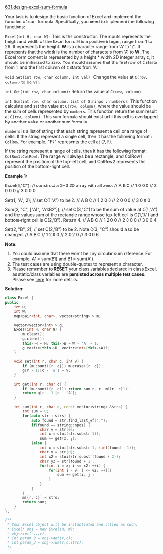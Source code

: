 [631.design-excel-sum-formula](https://leetcode.com/problems/design-excel-sum-formula/)  

Your task is to design the basic function of Excel and implement the function of sum formula. Specifically, you need to implement the following functions:

`Excel(int H, char W):` This is the constructor. The inputs represents the height and width of the Excel form. **H** is a positive integer, range from 1 to 26. It represents the height. **W** is a character range from 'A' to 'Z'. It represents that the width is the number of characters from 'A' to **W**. The Excel form content is represented by a height \* width 2D integer array `C`, it should be initialized to zero. You should assume that the first row of `C` starts from 1, and the first column of `C` starts from 'A'.

  

`void Set(int row, char column, int val):` Change the value at `C(row, column)` to be val.

  

`int Get(int row, char column):` Return the value at `C(row, column)`.

  

`int Sum(int row, char column, List of Strings : numbers):` This function calculate and set the value at `C(row, column)`, where the value should be the sum of cells represented by `numbers`. This function return the sum result at `C(row, column)`. This sum formula should exist until this cell is overlapped by another value or another sum formula.

`numbers` is a list of strings that each string represent a cell or a range of cells. If the string represent a single cell, then it has the following format : `ColRow`. For example, "F7" represents the cell at (7, F).

If the string represent a range of cells, then it has the following format : `ColRow1:ColRow2`. The range will always be a rectangle, and ColRow1 represent the position of the top-left cell, and ColRow2 represents the position of the bottom-right cell.

  

**Example 1:**  

Excel(3,"C"); 
// construct a 3\*3 2D array with all zero.
//   A B C
// 1 0 0 0
// 2 0 0 0
// 3 0 0 0

Set(1, "A", 2);
// set C(1,"A") to be 2.
//   A B C
// 1 2 0 0
// 2 0 0 0
// 3 0 0 0

Sum(3, "C", \["A1", "A1:B2"\]);
// set C(3,"C") to be the sum of value at C(1,"A") and the values sum of the rectangle range whose top-left cell is C(1,"A") and bottom-right cell is C(2,"B"). Return 4. 
//   A B C
// 1 2 0 0
// 2 0 0 0
// 3 0 0 4

Set(2, "B", 2);
// set C(2,"B") to be 2. Note C(3, "C") should also be changed.
//   A B C
// 1 2 0 0
// 2 0 2 0
// 3 0 0 6

**Note:**  

1.  You could assume that there won't be any circular sum reference. For example, A1 = sum(B1) and B1 = sum(A1).
2.  The test cases are using double-quotes to represent a character.
3.  Please remember to **RESET** your class variables declared in class Excel, as static/class variables are **persisted across multiple test cases**. Please see [here](https://leetcode.com/faq/#different-output) for more details.  



**Solution:**  

```cpp
class Excel {
public:
    int H;
    int W;
    map<pair<int, char>, vector<string> > m;
    
    vector<vector<int> > g;
    Excel(int H, char W) {
        m.clear();
        g.clear();
        this->H = H; this->W = W - 'A' + 1;
        g.resize(this->H, vector<int>(this->W));
    }
    
    void set(int r, char c, int v) {
        if (m.count({r, c})) m.erase({r, c});
        g[r - 1][c - 'A'] = v;
    }
    
    int get(int r, char c) {
        if (m.count({r, c})) return sum(r, c, m[{r, c}]);
        return g[r - 1][c - 'A'];
    }
    
    int sum(int r, char c, const vector<string> &strs) {
        int sum = 0;
        for(auto str : strs) {
            auto found = str.find_last_of(":");
            if(found == string::npos) {
                char y = str[0];
                int x = stoi(str.substr(1));
                sum += get(x, y);
            }else {
                int x = stoi(str.substr(1, (int)found - 1));
                char y = str[0];
                int x2 = stoi(str.substr(found + 2));
                char y2 = str[found + 1];
                for(int i = x; i <= x2; ++i) {
                    for(int j = y; j <= y2; ++j){
                        sum += get(i, j);
                    }
                }
            }
        }
        m[{r, c}] = strs;
        return sum;
    }
};

/**
 * Your Excel object will be instantiated and called as such:
 * Excel* obj = new Excel(H, W);
 * obj->set(r,c,v);
 * int param_2 = obj->get(r,c);
 * int param_3 = obj->sum(r,c,strs);
 */
```
      